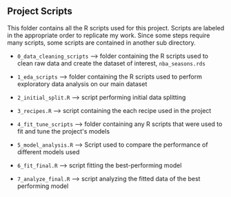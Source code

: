 ## Project Scripts

This folder contains all the R scripts used for this project. Scripts are labeled in the appropriate order to replicate my work. Since some steps require many scripts, some scripts are contained in another sub directory.

- `0_data_cleaning_scripts` --> folder containing the R scripts used to clean raw data and create the dataset of interest, `nba_seasons.rds`

- `1_eda_scripts` --> folder containing the R scripts used to perform exploratory data analysis on our main dataset

- `2_initial_split.R` --> script performing initial data splitting

- `3_recipes.R` --> script containing the each recipe used in the project

- `4_fit_tune_scripts` --> folder containing any R scripts that were used to fit and tune the project's models

- `5_model_analysis.R` --> Script used to compare the performance of different models used

- `6_fit_final.R` --> script fitting the best-performing model

- `7_analyze_final.R` --> script analyzing the fitted data of the best performing model


